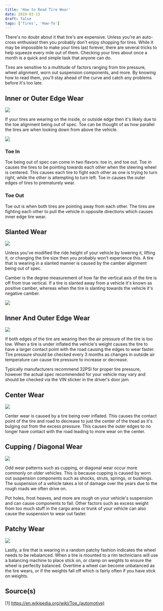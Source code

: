 ```yaml
---
title: 'How to Read Tire Wear'
date: 2019-03-13
draft: false
tags: ['Tires', 'How-To']
---
```


There's no doubt about it that tire's are expensive. Unless you're an auto-cross enthusiast then you probably don't enjoy shopping for tires. While it may be impossible to make your tires last forever, there are several tricks to help squeeze every mile out of them. Checking your tires about once a month is a quick and simple task that anyone can do.

Tires are sensitive to a multitude of factors ranging from tire pressure, wheel alignment, worn out suspension components, and more. By knowing how to read them, you'll stay ahead of the curve and catch any problems before it's too late.

## Inner or Outer Edge Wear
<img src="/img/post/how-to/read-tire-wear/toe-wear.jpg">

If your tires are wearing on the inside, or outside edge then it's likely due to the toe alignment being out of spec. Toe can be thought of as how parallel the tires are when looking down from above the vehicle.

<img src="/img/post/how-to/read-tire-wear/toe-alignment.jpg">

### Toe In

Toe being out of spec can come in two flavors: toe in, and toe out. Toe in causes the tires to be pointing towards each other when the steering wheel is centered. This causes each tire to fight each other as one is trying to turn right, while the other is attempting to turn left. Toe in causes the outer edges of tires to prematurely wear.

### Toe Out

Toe out is when both tires are pointing away from each other. The tires are fighting each other to pull the vehicle in opposite directions which causes inner edge tire wear.


## Slanted Wear
<img src="/img/post/how-to/read-tire-wear/camber-wear.jpg">

Unless you've modified the ride height of your vehicle by lowering it, lifting it, or changing the tire size then you probably won't experience this. A tire that is wearing in a slanted manner is caused by the camber alignment being out of spec.

Camber is the degree measurement of how far the vertical axis of the tire is off from true vertical. If a tire is slanted away from a vehicle it's known as positive camber, whereas when the tire is slanting towards the vehicle it's negative camber.

<img src="/img/post/how-to/read-tire-wear/camber-alignment.jpg">

## Inner And Outer Edge Wear
<img src="/img/post/how-to/read-tire-wear/over-inflation-wear.jpg">

If both edges of the tire are wearing then the air pressure of the tire is too low. When a tire is under inflated the vehicle's weight causes the tire to have a larger contact point with the road causing the edges to wear faster. Tire pressure should be checked every 3 months as changes in outside air temperature can cause tire pressure to increase or decrease.

Typically manufacturers recommend 32PSI for proper tire pressure, however the actual spec recommended for your vehicle may vary and should be checked via the VIN sticker in the driver's door jam.

## Center Wear
<img src="/img/post/how-to/read-tire-wear/under-inflation-wear.jpg">

Center wear is caused by a tire being over inflated. This causes the contact point of the tire and road to decrease to just the center of the tread as it's bulging out from the excess pressure. This causes the outer edges to no longer have contact with the road leading to more wear on the center.

## Cupping / Diagonal Wear
<img src="/img/post/how-to/read-tire-wear/cupped-wear.jpg">

Odd wear patterns such as cupping, or diagonal wear occur more commonly on older vehicles. This is because cupping is caused by worn out suspension components such as shocks, struts, springs, or bushings. The suspension of a vehicle takes a lot of damage over the years due to the rough roads we often drive on. 

Pot holes, frost heaves, and more are rough on your vehicle's suspension and can cause components to fail. Other factors such as excess weight from too much stuff in the cargo area or trunk of your vehicle can also cause the suspension to wear out faster.

## Patchy Wear
<img src="/img/post/how-to/read-tire-wear/patchy-wear.jpg">

Lastly, a tire that is wearing in a random patchy fashion indicates the wheel needs to be rebalanced. When a tire is mounted to a rim technicians will use a balancing machine to place stick on, or clamp on weights to ensure the wheel is perfectly balanced. Overtime a wheel can become unbalanced as the tire wears, or if the weights fall off which is fairly often if you have stick on weights. 

## Source(s)

[1] https://en.wikipedia.org/wiki/Toe_(automotive)